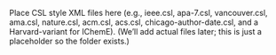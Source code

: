 Place CSL style XML files here (e.g., ieee.csl, apa-7.csl, vancouver.csl, ama.csl, nature.csl, acm.csl, acs.csl, chicago-author-date.csl, and a Harvard-variant for IChemE).
(We’ll add actual files later; this is just a placeholder so the folder exists.)
